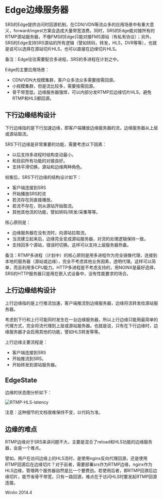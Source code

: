 # Edge边缘服务器

SRS的Edge提供访问时回源机制，在CDN/VDN等流众多的应用场景中有重大意义，forward/ingest方案会造成大量带宽浪费。同时，SRS的Edge能对接所有的RTMP源站服务器，不像FMS的Edge只能对接FMS源站（有私有协议）；另外，SRS的Edge支持SRS源站的所有逻辑（譬如转码，转发，HLS，DVR等等），也就是说可以选择在源站切片HLS，也可以直接在边缘切片HLS。

备注：Edge往往需要配合多进程，SRS的多进程在计划之中。

Edge的主要应用场景：
* CDN/VDN大规模集群，客户众多流众多需要按需回源。
* 小规模集群，但是流比较多，需要按需回源。
* 骨干带宽低，边缘服务器强悍，可以内部分发RTMP后边缘切片HLS，避免RTMP和HLS都回源。

## 下行边缘结构设计

下行边缘指的是下行加速边缘，即客户端播放边缘服务器的流，边缘服务器从上层或源站取流。

SRS下行边缘是非常重要的功能，需要考虑以下因素：
* 以后支持多进程时结构变动最小。
* 和目前所有功能的对接良好。
* 支持平滑切换，源站和边缘两种角色。

权衡后，SRS下行边缘的结构设计如下：
* 客户端连接到SRS
* 开始播放SRS的流
* 若流存在则直接播放。
* 若流不存在，则从源站开始取流。
* 其他其他流的功能，譬如转码/转发/采集等等。

核心原则是：
* 边缘服务器在没有流时，向源站拉取流。
* 当流建立起来后，边缘完全变成源站服务器，对流的处理逻辑保持一致。
* 支持回多个源站，错误时切换。这样可以支持上层服务器热备。

备注：RTMP多进程（计划中）的核心原则是用多进程作为完全镜像代理，连接到本地的服务器（源站或边缘），完全不考虑其他业务因素，透明代理。这样可以简单，而且利用多CPU能力。HTTP多进程是不考虑支持的，用NGINX是最好选择，SRS的HTTP服务器只是用在嵌入式设备中，没有性能要求的场合。

## 上行边缘结构设计

上行边缘指的是上行推流加速，客户端推流到边缘服务器，边缘将流转发给源站服务器。

考虑到下行和上行可能同时发生在一台边缘服务器，所以上行边缘只能用最简单的代理方式，完全将流代理到上层或源站服务器。也就是说，只有在下行边缘时，边缘服务器才会启用其他的功能，譬如HLS转发等等。

上行边缘主要流程是：
* 客户端连接到SRS
* 开始推流到SRS。
* 开始转发到源站服务器。

## EdgeState

边缘的状态图分析如下：

![RTMP-HLS-latency](http://winlinvip.github.io/srs.release/wiki/images/edge-state.jpg)

注意：这种细节的文档很难保持不变，以代码为准。

## 边缘的难点

RTMP边缘对于SRS来讲问题不大，主要是混合了reload和HLS功能的边缘服务器，会是一个难点。

譬如，用户在访问边缘上的HLS流时，是使用nginx反向代理回源，还是使用RTMP回源后在边缘切片？对于前者，需要部署srs作为RTMP边缘，nginx作为HLS边缘，管理两个服务器自然是比一个要费劲。若使用后者，即RTMP回源后边缘切片，能节省骨干带宽，只有一路回源，难点在于访问HLS时要发起RTMP回源连接。

Winlin 2014.4